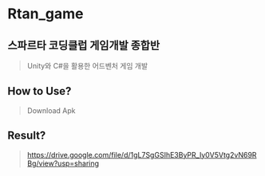 # Rtan_game

## 스파르타 코딩클럽 게임개발 종합반 
> Unity와 C#을 활용한 어드벤처 게임 개발

## How to Use?
> Download Apk

## Result?
> https://drive.google.com/file/d/1gL7SgGSIhE3ByPR_Iy0V5Vtg2vN69RBg/view?usp=sharing
